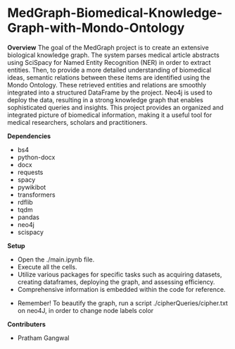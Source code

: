 # MedGraph-Biomedical-Knowledge-Graph-with-Mondo-Ontology

**Overview**
The goal of the MedGraph project is to create an extensive biological knowledge graph. The system parses medical article abstracts using SciSpacy for Named Entity Recognition (NER) in order to extract entities. Then, to provide a more detailed understanding of biomedical ideas, semantic relations between these items are identified using the Mondo Ontology. These retrieved entities and relations are smoothly integrated into a structured DataFrame by the project. Neo4j is used to deploy the data, resulting in a strong knowledge graph that enables sophisticated queries and insights. This project provides an organized and integrated picture of biomedical information, making it a useful tool for medical researchers, scholars and practitioners.

**Dependencies**
* bs4
* python-docx
* docx
* requests
* spacy
* pywikibot
* transformers
* rdflib
* tqdm
* pandas
* neo4j
* scispacy

**Setup**
* Open the ./main.ipynb file.
* Execute all the cells.
* Utilize various packages for specific tasks such as acquiring datasets, creating dataframes, deploying the graph, and assessing efficiency.
* Comprehensive information is embedded within the code for reference.
- Remember! To beautify the graph, run a script ./cipherQueries/cipher.txt on neo4J, in order to change node labels color

**Contributers**
* Pratham Gangwal



